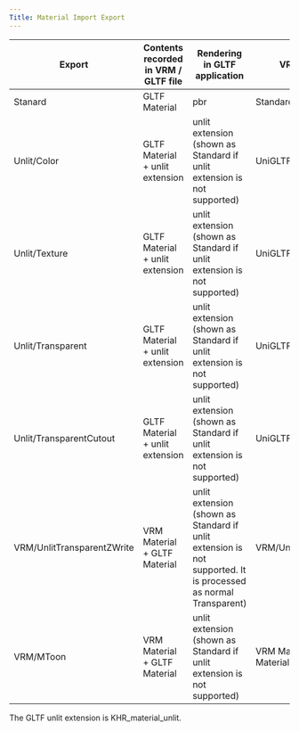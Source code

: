 ```yaml
---
Title: Material Import Export
---
```


|Export           |Contents recorded in VRM / GLTF file | Rendering in GLTF application |VRM import, etc.|
|---------------- |-------------------------------------|-------------------------------|----------------|
|Stanard          |GLTF Material                        |pbr                            |Standard        |
|Unlit/Color      |GLTF Material + unlit extension|unlit extension (shown as Standard if unlit extension is not supported)|UniGLTF/UniUnlit|
|Unlit/Texture    |GLTF Material + unlit extension|unlit extension (shown as Standard if unlit extension is not supported)|UniGLTF/UniUnlit|
|Unlit/Transparent|GLTF Material + unlit extension|unlit extension (shown as Standard if unlit extension is not supported)|UniGLTF/UniUnlit|
|Unlit/TransparentCutout|GLTF Material + unlit extension|unlit extension (shown as Standard if unlit extension is not supported)|UniGLTF/UniUnlit|
|VRM/UnlitTransparentZWrite|VRM Material + GLTF Material|unlit extension (shown as Standard if unlit extension is not supported. It is processed as normal Transparent)|VRM/UnlitTransparentZWrite|
|VRM/MToon|VRM Material + GLTF Material|unlit extension (shown as Standard if unlit extension is not supported)|VRM Material + GLTF Material|

The GLTF unlit extension is KHR_material_unlit.